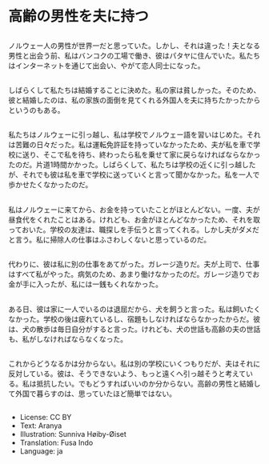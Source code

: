 # 高齢の男性を夫に持つ

##
ノルウェー人の男性が世界一だと思っていた。しかし、それは違った！夫となる男性と出会う前、私はバンコクの工場で働き、彼はパタヤに住んでいた。私たちはインターネットを通じて出会い、やがて恋人同士になった。

##
しばらくして私たちは結婚することに決めた。私の家は貧しかった。そのため、彼と結婚したのは、私の家族の面倒を見てくれる外国人を夫に持ちたかったからというのもある。

##
私たちはノルウェーに引っ越し、私は学校でノルウェー語を習いはじめた。それは苦難の日々だった。私は運転免許証を持っていなかったため、夫が私を車で学校に送り、そこで私を待ち、終わったら私を乗せて家に戻らなければならなかったのだ。片道1時間かかった。しばらくして、私たちは学校の近くに引っ越したが、それでも彼は私を車で学校に送っていくと言って聞かなかった。私を一人で歩かせたくなかったのだ。

##
私はノルウェーに来てから、お金を持っていたことがほとんどない。一度、夫が昼食代をくれたことはある。けれども、お金がほとんどなかったため、それを取っておいた。学校の友達は、職探しを手伝うと言ってくれる。しかし夫がダメだと言う。私に掃除人の仕事はふさわしくないと思っているのだ。

##
代わりに、彼は私に別の仕事をあてがった。ガレージ造りだ。夫が上司で、仕事はすべて私がやった。病気のため、あまり働けなかったのだ。ガレージ造りでお金が手に入ったが、私には一銭もくれなかった。

##
ある日、彼は家に一人でいるのは退屈だから、犬を飼うと言った。私は飼いたくなかった。学校の後は疲れているし、宿題もしなければならなかったからだ。彼は、犬の散歩は毎日自分がすると言った。けれども、犬の世話も高齢の夫の世話も、私がしなければならなくなった。

##
これからどうなるかは分からない。私は別の学校にいくつもりだが、夫はそれに反対している。彼は、そうできないよう、もっと遠くへ引っ越そうと考えている。私は抵抗したい。でもどうすればいいのか分からない。高齢の男性と結婚して外国で暮らすのは、思っていたほど簡単ではない。

##
* License: CC BY
* Text: Aranya
* Illustration: Sunniva Høiby-Øiset
* Translation: Fusa Indo
* Language: ja

